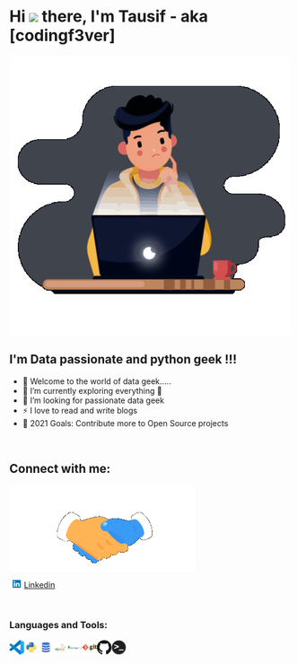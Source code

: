 ### 
<h1  align="left">Hi <img src="https://raw.githubusercontent.com/kaueMarques/kaueMarques/master/hi.gif" width="30px"> there, I'm Tausif - aka [codingf3ver] </h1>

<img align='center' src= 'https://github.com/codingf3ver/images/blob/main/animation.gif' style = "height:200px , width:400px " />
<br/>


## I'm  Data passionate and python geek  !!!

- 🔭 Welcome to the world of data geek.....
- 🌱 I’m currently exploring everything 🤣
- 👯 I’m looking for passionate data geek
- ⚡ I love to read and write blogs
- 🥅 2021 Goals: Contribute more to Open Source projects

<br />

## Connect with me:

<img align='center' alt='hello' src='https://github.com/codingf3ver/images/blob/main/Handshake.gif' />
<br/>


<img align="left" alt="md-tausif786 | LinkedIn" width="26px" src="https://github.com/Danialmonachan11/Danialmonachan11/blob/master/Assets/linkedin.jpg" /><a href='https://www.linkedin.com/in/md-tausif786/' target= "_blank"> Linkedin  </a> 

<br />

### Languages and Tools:

<img align="left" alt="Visual Studio Code" width="26px" src="https://raw.githubusercontent.com/github/explore/80688e429a7d4ef2fca1e82350fe8e3517d3494d/topics/visual-studio-code/visual-studio-code.png"/>
<img align="left" alt="Python" width="26px" 
src="https://raw.githubusercontent.com/github/explore/80688e429a7d4ef2fca1e82350fe8e3517d3494d/topics/python/python.png" />
<img align="left" alt="SQL" width="26px" 
src="https://raw.githubusercontent.com/github/explore/80688e429a7d4ef2fca1e82350fe8e3517d3494d/topics/sql/sql.png"/>
<img align="left" alt="MySQL" width="26px"
src="https://raw.githubusercontent.com/github/explore/80688e429a7d4ef2fca1e82350fe8e3517d3494d/topics/mysql/mysql.png"/>
<img align="left" alt="MongoDB" width="26px"
src="https://raw.githubusercontent.com/github/explore/80688e429a7d4ef2fca1e82350fe8e3517d3494d/topics/mongodb/mongodb.png"/>
<img align="left" alt="Git" width="26px" 
src="https://raw.githubusercontent.com/github/explore/80688e429a7d4ef2fca1e82350fe8e3517d3494d/topics/git/git.png"/>
<img align="left" alt="GitHub" width="26px" src="https://raw.githubusercontent.com/github/explore/78df643247d429f6cc873026c0622819ad797942/topics/github/github.png"/>
<img align="left" alt="Terminal" width="26px" src="https://raw.githubusercontent.com/github/explore/80688e429a7d4ef2fca1e82350fe8e3517d3494d/topics/terminal/terminal.png"/>

<br />
<br />




